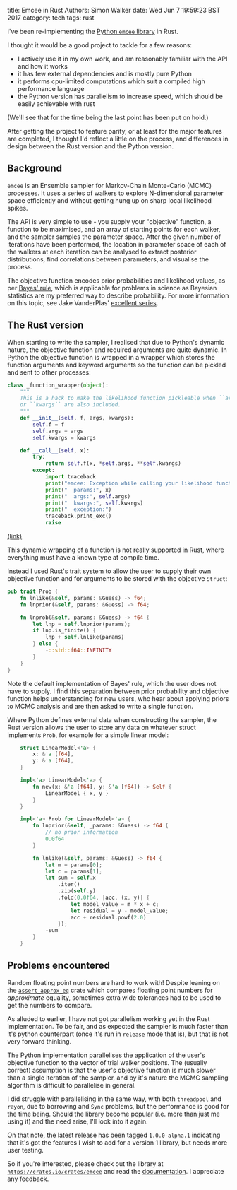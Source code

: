 title: Emcee in Rust
Authors: Simon Walker
date: Wed Jun  7 19:59:23 BST 2017
category: tech
tags: rust

I've been re-implementing the [Python `emcee` library][emcee] in Rust.

I thought it would be a good project to tackle for a few reasons:

* I actively use it in my own work, and am reasonably familiar with the API and how it works
* it has few external dependencies and is mostly pure Python
* it performs cpu-limited computations which suit a compiled high performance language
* the Python version has parallelism to increase speed, which should be easily achievable with rust

(We'll see that for the time being the last point has been put on hold.)

After getting the project to feature parity, or at least for the major features are completed, I thought I'd reflect a little on the process, and differences in design between the Rust version and the Python version.

## Background

`emcee` is an Ensemble sampler for Markov-Chain Monte-Carlo (MCMC) processes. It uses a series of walkers to explore N-dimensional parameter space efficiently and without getting hung up on sharp local likelihood spikes.

The API is very simple to use - you supply your "objective" function, a function to be maximised, and an array of starting points for each walker, and the sampler samples the parameter space. After the given number of iterations have been performed, the location in parameter space of each of the walkers at each iteration can be analysed to extract posterior distributions, find correlations between parameters, and visualise the process.

The objective function encodes prior probabilities and likelihood values, as per [Bayes' rule][bayes], which is applicable for problems in science as Bayesian statistics are my preferred way to describe probability. For more information on this topic, see Jake VanderPlas' [excellent series][jakevdp].

## The Rust version

When starting to write the sampler, I realised that due to Python's dynamic nature, the objective function and required arguments are quite dynamic. In Python the objective function is wrapped in a wrapper which stores the function arguments and keyword arguments so the function can be pickled and sent to other processes:

```python
class _function_wrapper(object):
    """
    This is a hack to make the likelihood function pickleable when ``args``
    or ``kwargs`` are also included.
    """
    def __init__(self, f, args, kwargs):
        self.f = f
        self.args = args
        self.kwargs = kwargs

    def __call__(self, x):
        try:
            return self.f(x, *self.args, **self.kwargs)
        except:
            import traceback
            print("emcee: Exception while calling your likelihood function:")
            print("  params:", x)
            print("  args:", self.args)
            print("  kwargs:", self.kwargs)
            print("  exception:")
            traceback.print_exc()
            raise
```
[(link)][function-wrapper]

This dynamic wrapping of a function is not really supported in Rust, where everything must have a known type at compile time.

Instead I used Rust's trait system to allow the user to supply their own objective function and for arguments to be stored with the objective `Struct`:

```rust
pub trait Prob { 
    fn lnlike(&self, params: &Guess) -> f64;
    fn lnprior(&self, params: &Guess) -> f64;

    fn lnprob(&self, params: &Guess) -> f64 {
        let lnp = self.lnprior(params);
        if lnp.is_finite() {
            lnp + self.lnlike(params)
        } else {
            -::std::f64::INFINITY
        }
    }
}
```

Note the default implementation of Bayes' rule, which the user does not have to supply. I find this separation between prior probability and objective function helps understanding for new users, who hear about applying priors to MCMC analysis and are then asked to write a single function.

Where Python defines external data when constructing the sampler, the Rust version allows the user to store any data on whatever struct implements `Prob`, for example for a simple linear model:

```rust
    struct LinearModel<'a> {
        x: &'a [f64],
        y: &'a [f64],
    }

    impl<'a> LinearModel<'a> {
        fn new(x: &'a [f64], y: &'a [f64]) -> Self {
            LinearModel { x, y }
        }
    }

    impl<'a> Prob for LinearModel<'a> {
        fn lnprior(&self, _params: &Guess) -> f64 {
            // no prior information
            0.0f64
        }

        fn lnlike(&self, params: &Guess) -> f64 {
            let m = params[0];
            let c = params[1];
            let sum = self.x
                .iter()
                .zip(self.y)
                .fold(0.0f64, |acc, (x, y)| {
                    let model_value = m * x + c;
                    let residual = y - model_value;
                    acc + residual.powf(2.0)
                });
            -sum
        }
    }
```

## Problems encountered

Random floating point numbers are hard to work with! Despite leaning on the [`assert_approx_eq`][assert-approx-eq] crate which compares floating point numbers for _approximate_ equality, sometimes extra wide tolerances had to be used to get the numbers to compare.

As alluded to earlier, I have not got parallelism working yet in the Rust implementation. To be fair, and as expected the sampler is much faster than it's python counterpart (once it's run in `release` mode that is), but that is not very forward thinking.

The Python implementation parallelises the application of the user's objective function to the vector of trial walker positions. The (usually correct) assumption is that the user's objective function is much slower than a single iteration of the sampler, and by it's nature the MCMC sampling algorithm is difficult to parallelise in general.

I did struggle with parallelising in the same way, with both `threadpool` and `rayon`, due to borrowing and `Sync` problems, but the performance is good for the time being. Should the library become popular (i.e. more than just me using it) and the need arise, I'll look into it again.

On that note, the latest release has been tagged `1.0.0-alpha.1` indicating that it's got the features I wish to add for a version 1 library, but needs more user testing.

So if you're interested, please check out the library at [`https://crates.io/crates/emcee`](https://crates.io/crates/emcee) and read the [documentation](https://docs.rs/emcee/1.0.0-alpha.1/emcee/). I appreciate any feedback.


[emcee]: http://dan.iel.fm/emcee/current/
[bayes]: https://en.wikipedia.org/wiki/Bayes%27_theorem
[jakevdp]: http://jakevdp.github.io/blog/2014/03/11/frequentism-and-bayesianism-a-practical-intro/
[function-wrapper]: https://github.com/dfm/emcee/blob/7984142541bd907fc1ef74fb2c49b663bb9086f3/emcee/ensemble.py#L507
[assert-approx-eq]: https://crates.io/crates/assert_approx_eq
